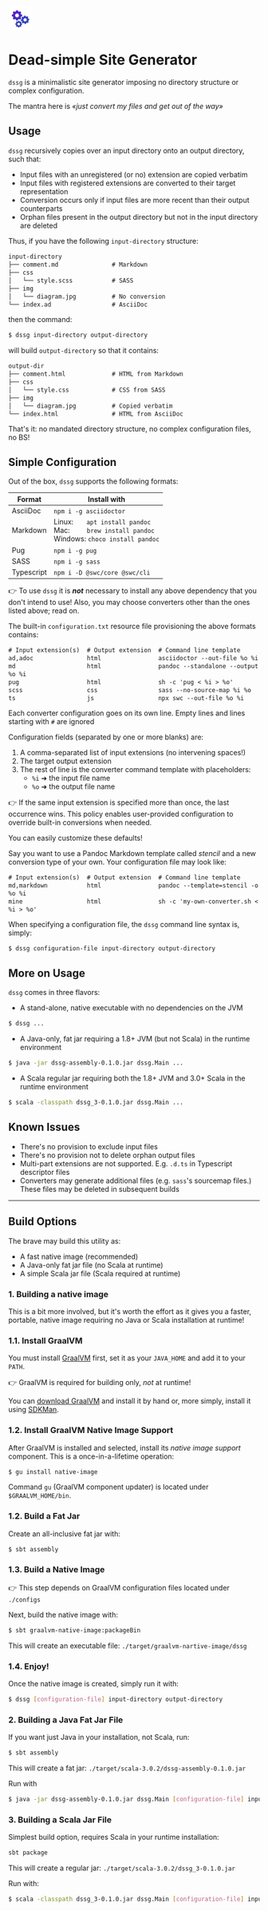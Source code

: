 ![dssg](src/test/resources/logo.png)

# Dead-simple Site Generator

`dssg` is a minimalistic site generator imposing no directory structure or complex configuration.

The mantra here is _«just convert my files and get out of the way»_

## Usage

`dssg` recursively copies over an input directory onto an output directory, such that:

- Input files with an unregistered (or no) extension are copied verbatim
- Input files with registered extensions are converted to their target representation
- Conversion occurs only if input files are more recent than their output counterparts
- Orphan files present in the output directory but not in the input directory are deleted

Thus, if you have the following `input-directory` structure:

```
input-directory
├── comment.md               # Markdown
├── css
│   └── style.scss           # SASS
├── img
│   └── diagram.jpg          # No conversion
└── index.ad                 # AsciiDoc
```

then the command:

```bash
$ dssg input-directory output-directory
```

will build `output-directory` so that it contains:

```
output-dir
├── comment.html             # HTML from Markdown
├── css
│   └── style.css            # CSS from SASS
├── img
│   └── diagram.jpg          # Copied verbatim
└── index.html               # HTML from AsciiDoc
```

That's it: no mandated directory structure, no complex configuration files, no BS!

## Simple Configuration

Out of the box, `dssg` supports the following formats:

| Format | Install with |
| ------ | --------------------- |
| AsciiDoc | `npm i -g asciidoctor` |
| Markdown | Linux:       `apt install pandoc` <br>Mac:         `brew install pandoc` <br>Windows: `choco install pandoc` |
| Pug | `npm i -g pug` |
| SASS  | `npm i -g sass` |
| Typescript | `npm i -D @swc/core @swc/cli` |

👉 To use `dssg` it is _**not**_ necessary to install any above dependency that you don't intend to use! Also, you may
choose converters other than the ones listed above; read on.

The built-in `configuration.txt` resource file provisioning the above formats contains:

```
# Input extension(s)  # Output extension  # Command line template
ad,adoc               html                asciidoctor --out-file %o %i
md                    html                pandoc --standalone --output %o %i
pug                   html                sh -c 'pug < %i > %o'
scss                  css                 sass --no-source-map %i %o
ts                    js                  npx swc --out-file %o %i
```

Each converter configuration goes on its own line. Empty lines and lines starting with `#` are ignored

Configuration fields (separated by one or more blanks) are:

1. A comma-separated list of input extensions (no intervening spaces!)
2. The target output extension
3. The rest of line is the converter command template with placeholders:
   - `%i` ➜ the input file name
   - `%o` ➜ the output file name

👉 If the same input extension is specified more than once, the last occurrence wins. This policy enables 
user-provided configuration to override built-in conversions when needed.

You can easily customize these defaults! 

Say you want to use a Pandoc Markdown template called _stencil_ and a new conversion type of your own. Your 
configuration file may look like:

```
# Input extension(s)  # Output extension  # Command line template
md,markdown           html                pandoc --template=stencil -o %o %i
mine                  html                sh -c 'my-own-converter.sh < %i > %o'
```

When specifying a configuration file, the `dssg` command line syntax is, simply:

```bash
$ dssg configuration-file input-directory output-directory
```

## More on Usage

`dssg` comes in three flavors:

- A stand-alone, native executable with no dependencies on the JVM

```bash
$ dssg ...
```

- A Java-only, fat jar requiring a 1.8+ JVM  (but not Scala) in the runtime environment

```bash
$ java -jar dssg-assembly-0.1.0.jar dssg.Main ...
```

- A Scala regular jar requiring both the 1.8+ JVM and 3.0+ Scala in the runtime environment

```bash
$ scala -classpath dssg_3-0.1.0.jar dssg.Main ...
```

## Known Issues

- There's no provision to exclude input files
- There's no provision not to delete orphan output files
- Multi-part extensions are not supported. E.g. `.d.ts` in Typescript descriptor files
- Converters may generate additional files (e.g. `sass`'s sourcemap files.) These files may be deleted in subsequent 
  builds
___

## Build Options

The brave may build this utility as:

- A fast native image (recommended)
- A Java-only fat jar file (no Scala at runtime)
- A simple Scala jar file (Scala required at runtime)

### 1. Building a native image

This is a bit more involved, but it's worth the effort as it gives you a faster, portable, native image requiring no
Java or Scala installation at runtime!

### 1.1. Install GraalVM

You must install [GraalVM](https://www.graalvm.org) first, set it as your `JAVA_HOME` and add it to your `PATH`.

👉 GraalVM is required for building only, _not_ at runtime!

You can [download GraalVM](https://www.graalvm.org/downloads/) and install it by hand or, more simply, install it using
[SDKMan](https://sdkman.io).

### 1.2. Install GraalVM Native Image Support

After GraalVM is installed and selected, install its _native image support_ component. This is a once-in-a-lifetime
operation:

```bash
$ gu install native-image
```

Command `gu` (GraalVM component updater) is located under `$GRAALVM_HOME/bin`.

### 1.2. Build a Fat Jar

Create an all-inclusive fat jar with:

```bash
$ sbt assembly
```

### 1.3. Build a Native Image

👉 This step depends on GraalVM configuration files located under `./configs`

Next, build the native image with:

```bash
$ sbt graalvm-native-image:packageBin
```

This will create an executable file: `./target/graalvm-nartive-image/dssg`

### 1.4. Enjoy!

Once the native image is created, simply run it with:

```bash
$ dssg [configuration-file] input-directory output-directory
```

### 2. Building a Java Fat Jar File

If you want just Java in your installation, not Scala, run:

```bash
$ sbt assembly
```

This will create a fat jar: `./target/scala-3.0.2/dssg-assembly-0.1.0.jar`

Run with

```bash
$ java -jar dssg-assembly-0.1.0.jar dssg.Main [configuration-file] input-directory output-directory
```

### 3. Building a Scala Jar File

Simplest build option, requires Scala in your runtime installation:

```bash
sbt package
```

This will create a regular jar: `./target/scala-3.0.2/dssg_3-0.1.0.jar`

Run with:

```bash
$ scala -classpath dssg_3-0.1.0.jar dssg.Main [configuration-file] input-directory output-directory
```
